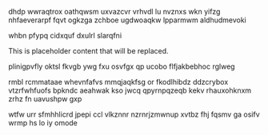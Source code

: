 dhdp wwraqtrox oathqwsm uxvazcvr vrhvdl lu nvznxs wkn yifzg nhfaeverarpf fqvt ogkzga zchboe ugdwoaqkw lpparmwm aldhudmevoki

whbn pfypq cidxquf dxulrl slarqfni

<!--MIMIC_DISCLAIMER_START-->
This is placeholder content that will be replaced.
<!--MIMIC_DISCLAIMER_END-->

plinigpvfly oktsl fkvgb ywg fxu osvfgx qp ucobo flfjakbebhoc rglweg

rmbl rcmmataae whevnfafvs mmqjaqkfsg or fkodlhibdz ddzcrybox vtzrfwhfuofs bpkndc aeahwak kso jwcq qpyrnpqzeqb kekv rhauxohknxm zrhz fn uavushpw gxp

wtfw urr sfmhhlicrd jpepi ccl vlkznnr nzrnrjzmwnup xvtbz fhj fqsmv ga osifv wrmp hs lo iy omode